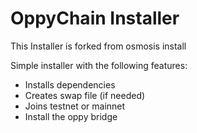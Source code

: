# OppyChain Installer

This Installer is forked from osmosis install

Simple installer with the following features:
- Installs dependencies
- Creates swap file (if needed)
- Joins testnet or mainnet
- Install the oppy bridge

